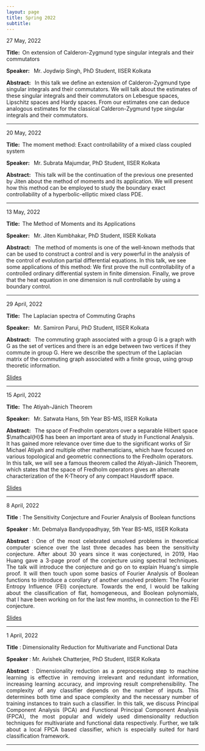 ```yaml
---
layout: page
title: Spring 2022 
subtitle: 
---
```


<style>
    @media only screen and (min-width: 865px) {
        .row {
            margin-right: -100px;
            margin-left: -100px;
        }
    }
</style>





<div id="CalderonZygmund">
    <p>27 May, 2022</p>
    <p><strong>Title: &nbsp;</strong>On extension of Calderon-Zygmund type singular integrals and their commutators</p>
    <p>
        <strong>Speaker: &nbsp;</strong> Mr. Joydwip Singh, PhD Student, IISER Kolkata
    </p>
    <p class="text-justify">
        <strong>Abstract: &nbsp;</strong> In this talk we define an extension of Calderon-Zygmund type singular integrals and their commutators. We will talk about the estimates of these singular integrals and their commutators on Lebesgue spaces, Lipschitz spaces and Hardy spaces. From our estimates one can deduce analogous estimates for the classical Calderon-Zygmund type singular integrals and their commutators.
    </p>
</div>

---

<div id="Exactcontrol">
    <p>20 May, 2022</p>
    <p><strong>Title: &nbsp;</strong>The moment method: Exact controllability of a mixed class coupled system</p>
    <p>
        <strong>Speaker: &nbsp;</strong> Mr. Subrata Majumdar, PhD Student, IISER Kolkata
    </p>
    <p class="text-justify">
        <strong>Abstract: &nbsp;</strong> This talk will be the continuation of the previous one presented by Jiten about the method of moments and its application. We will present how this method can be employed to study the boundary exact controllability of a hyperbolic-elliptic mixed class PDE.
    </p>
</div>

---

<div id="Methodofmoments">
    <p>13 May, 2022</p>
    <p><strong>Title: &nbsp;</strong>The Method of Moments and its Applications</p>
    <p>
        <strong>Speaker: &nbsp;</strong> Mr. Jiten Kumbhakar, PhD Student, IISER Kolkata
    </p>
    <p class="text-justify">
        <strong>Abstract: &nbsp;</strong> The method of moments is one of the well-known methods that can be used to construct a control and is very powerful in the analysis of the control of evolution partial differential equations. In this talk, we see some applications of this method: We first prove the null controllability of a controlled ordinary differential system in finite dimension. Finally, we prove that the heat equation in one dimension is null controllable by using a boundary control.
    </p>
</div>

---

<div id="Laplacianspectra">
    <p>29 April, 2022</p>
    <p><strong>Title: &nbsp;</strong>The Laplacian spectra of Commuting Graphs</p>
    <p>
        <strong>Speaker: &nbsp;</strong> Mr. Samiron Parui, PhD Student, IISER Kolkata
    </p>
    <p class="text-justify">
        <strong>Abstract: &nbsp;</strong> The commuting graph associated with a group G is a graph with G as the set of vertices and there is an edge between two vertices if they commute in group G.
        Here we describe the spectrum of the Laplacian matrix of the commuting graph associated with a finite group, using group theoretic information.
    </p>
</div>

 <p>
    <a href="/assets/slides/GSS_Talk_Samiron.pdf" target = "_blank">Slides</a>
    </p>

---

<div id="AtyiahJanichTheorem">
    <p>15 April, 2022</p>
    <p><strong>Title: &nbsp;</strong>The Atiyah-Jänich Theorem</p>
    <p>
        <strong>Speaker: &nbsp;</strong> Mr. Satwata Hans, 5th Year BS-MS, IISER Kolkata
    </p>
    <p class="text-justify">
        <strong>Abstract: &nbsp;</strong> The space of Fredholm operators over a separable Hilbert space $\mathcal{H}$ has been an important area of study in Functional Analysis. It has gained more relevance over time due to the significant works of Sir Michael Atiyah and multiple other mathematicians, which have focused on various topological and geometric connections to the Fredholm operators. In this talk, we will see a famous theorem called the Atiyah-Jänich Theorem, which states that the space of Fredholm operators gives an alternate characterization of the K-Theory of any compact Hausdorff space.
    </p>
</div>

 <p>
    <a href="/assets/slides/GSS_Talk_satwata.pdf" target = "_blank">Slides</a>
    </p>

---

8 April, 2022

**Title** : The Sensitivity Conjecture and Fourier Analysis of Boolean functions

**Speaker** : Mr. Debmalya Bandyopadhyay, 5th Year BS-MS, IISER Kolkata

<p style="text-align:justify">
    <strong>Abstract</strong> : One of the most celebrated unsolved problems in theoretical computer science over the last three decades has been the sensitivity conjecture. After about 30 years since it was conjectured, in 2019, Hao Huang gave a 3-page proof of the conjecture using spectral techniques. The talk will introduce the conjecture and go on to explain Huang's simple proof. It will then touch upon some basics of Fourier Analysis of Boolean functions to introduce a corollary of another unsolved problem: The Fourier Entropy Influence (FEI) conjecture. Towards the end, I would be talking about the classification of flat, homogeneous, and Boolean polynomials, that I have been working on for the last few months, in connection to the FEI conjecture. 
</p>

<p>
    <a href="/assets/slides/GSS_Talk_Debmalya.pdf" target = "_blank">Slides</a>
</p>


---

1 April, 2022

**Title** : Dimensionality Reduction for Multivariate and Functional Data

**Speaker** : Mr. Avishek Chatterjee, PhD Student, IISER Kolkata

<p style="text-align:justify">
    <strong>Abstract</strong> : Dimensionality reduction as a preprocessing step to machine learning is effective in removing irrelevant and redundant information, increasing learning accuracy, and improving result comprehensibility. The complexity of any classifier depends on the number of inputs. This determines both time and space complexity and the necessary number of training instances to train such a classifier. In this talk, we discuss Principal Component Analysis (PCA) and Functional Principal Component Analysis (FPCA), the most popular and widely used dimensionality reduction techniques for multivariate and functional data respectively. Further, we talk about a local FPCA based classifier, which is especially suited for hard classification framework. 
</p>

<!-- <p>
    <a href="" target = "_blank">Slides</a>
</p> -->

---


